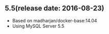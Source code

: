 ## 5.5(release date: 2016-08-23)

 * Based on madharjan/docker-base:14.04
 * Using MySQL Server 5.5
